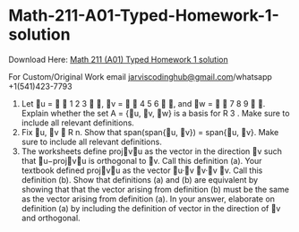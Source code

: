 # Math-211-A01-Typed-Homework-1-solution

Download Here: [Math 211 (A01) Typed Homework 1 solution](https://jarviscodinghub.com/assignment/math-211-a01-typed-homework-1-solution/)

For Custom/Original Work email jarviscodinghub@gmail.com/whatsapp +1(541)423-7793

1. Let ⃗u =


1
2
3

, ⃗v =


4
5
6

, and ⃗w =


7
8
9

. Explain whether the set A = {⃗u, ⃗v, ⃗w} is a basis for R
3
.
Make sure to include all relevant definitions.
2. Fix ⃗u, ⃗v ∈ R
n. Show that span(span{⃗u, ⃗v}) = span{⃗u, ⃗v}. Make sure to include all relevant
definitions.
3. The worksheets define proj⃗v⃗u as the vector in the direction ⃗v such that ⃗u−proj⃗v⃗u is orthogonal
to ⃗v. Call this definition (a). Your textbook defined proj⃗v⃗u as the vector ⃗u·⃗v
⃗v·⃗v ⃗v. Call this
definition (b). Show that definitions (a) and (b) are equivalent by showing that that the
vector arising from definition (b) must be the same as the vector arising from definition (a).
In your answer, elaborate on definition (a) by including the definition of vector in the direction
of ⃗v and orthogonal.


